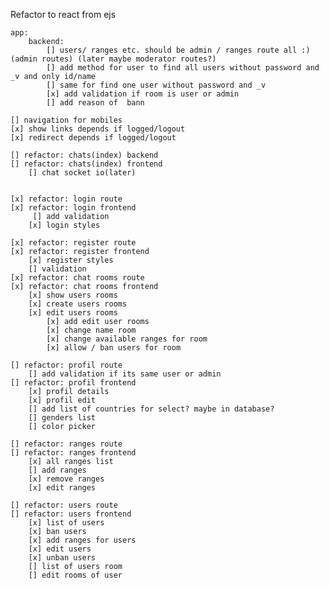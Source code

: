 Refactor to react from ejs

    app:
        backend:
            [] users/ ranges etc. should be admin / ranges route all :)(admin routes) (later maybe moderator routes?)
            [] add method for user to find all users without password and _v and only id/name
            [] same for find one user without password and _v
            [x] add validation if room is user or admin
            [] add reason of  bann

    [] navigation for mobiles
    [x] show links depends if logged/logout
    [x] redirect depends if logged/logout

    [] refactor: chats(index) backend
    [] refactor: chats(index) frontend
        [] chat socket io(later)


    [x] refactor: login route
    [x] refactor: login frontend
         [] add validation
        [x] login styles

    [x] refactor: register route
    [x] refactor: register frontend
        [x] register styles
        [] validation
    [x] refactor: chat rooms route
    [x] refactor: chat rooms frontend
        [x] show users rooms
        [x] create users rooms
        [x] edit users rooms
            [x] add edit user rooms
            [x] change name room
            [x] change available ranges for room
            [x] allow / ban users for room

    [] refactor: profil route
        [] add validation if its same user or admin
    [] refactor: profil frontend
        [x] profil details
        [x] profil edit
        [] add list of countries for select? maybe in database?
        [] genders list
        [] color picker

    [] refactor: ranges route
    [] refactor: ranges frontend
        [x] all ranges list
        [] add ranges
        [x] remove ranges
        [x] edit ranges

    [] refactor: users route
    [] refactor: users frontend
        [x] list of users
        [x] ban users
        [x] add ranges for users
        [x] edit users
        [x] unban users
        [] list of users room
        [] edit rooms of user
